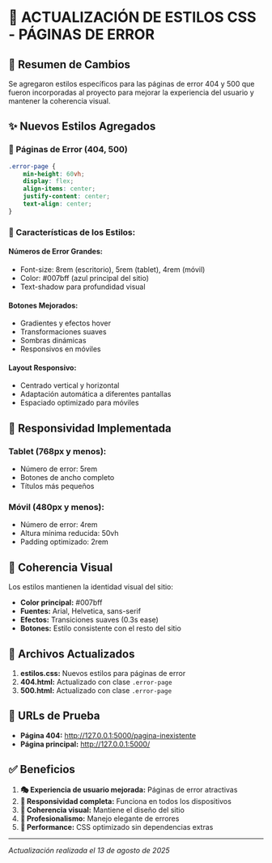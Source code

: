 # 🎨 ACTUALIZACIÓN DE ESTILOS CSS - PÁGINAS DE ERROR

## 📝 Resumen de Cambios

Se agregaron estilos específicos para las páginas de error 404 y 500 que fueron incorporadas al proyecto para mejorar la experiencia del usuario y mantener la coherencia visual.

## ✨ Nuevos Estilos Agregados

### **🚨 Páginas de Error (404, 500)**
```css
.error-page {
    min-height: 60vh;
    display: flex;
    align-items: center;
    justify-content: center;
    text-align: center;
}
```

### **🎯 Características de los Estilos:**

#### **Números de Error Grandes:**
- Font-size: 8rem (escritorio), 5rem (tablet), 4rem (móvil)
- Color: #007bff (azul principal del sitio)
- Text-shadow para profundidad visual

#### **Botones Mejorados:**
- Gradientes y efectos hover
- Transformaciones suaves
- Sombras dinámicas
- Responsivos en móviles

#### **Layout Responsivo:**
- Centrado vertical y horizontal
- Adaptación automática a diferentes pantallas
- Espaciado optimizado para móviles

## 📱 Responsividad Implementada

### **Tablet (768px y menos):**
- Número de error: 5rem
- Botones de ancho completo
- Títulos más pequeños

### **Móvil (480px y menos):**
- Número de error: 4rem
- Altura mínima reducida: 50vh
- Padding optimizado: 2rem

## 🎨 Coherencia Visual

Los estilos mantienen la identidad visual del sitio:
- **Color principal:** #007bff
- **Fuentes:** Arial, Helvetica, sans-serif
- **Efectos:** Transiciones suaves (0.3s ease)
- **Botones:** Estilo consistente con el resto del sitio

## 📁 Archivos Actualizados

1. **estilos.css:** Nuevos estilos para páginas de error
2. **404.html:** Actualizado con clase `.error-page`
3. **500.html:** Actualizado con clase `.error-page`

## 🔗 URLs de Prueba

- **Página 404:** http://127.0.0.1:5000/pagina-inexistente
- **Página principal:** http://127.0.0.1:5000/

## ✅ Beneficios

1. **🎭 Experiencia de usuario mejorada:** Páginas de error atractivas
2. **📱 Responsividad completa:** Funciona en todos los dispositivos
3. **🎨 Coherencia visual:** Mantiene el diseño del sitio
4. **🔧 Profesionalismo:** Manejo elegante de errores
5. **🚀 Performance:** CSS optimizado sin dependencias extras

---
*Actualización realizada el 13 de agosto de 2025*

